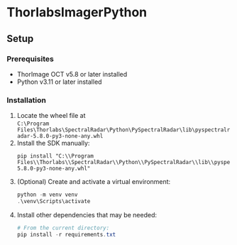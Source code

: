 # ThorlabsImagerPython

## Setup

### Prerequisites

- ThorImage OCT v5.8 or later installed
- Python v3.11 or later installed

### Installation

1. Locate the wheel file at  
   `C:\Program Files\Thorlabs\SpectralRadar\Python\PySpectralRadar\lib\pyspectralradar-5.8.0-py3-none-any.whl`
2. Install the SDK manually:
   ```
   pip install "C:\\Program Files\\Thorlabs\\SpectralRadar\\Python\\PySpectralRadar\\lib\\pyspectralradar-5.8.0-py3-none-any.whl"
   ```
3. (Optional) Create and activate a virtual environment:
   ```powershell
   python -m venv venv
   .\venv\Scripts\activate
   ```
4. Install other dependencies that may be needed:
   ```powershell
   # From the current directory:
   pip install -r requirements.txt
   ```